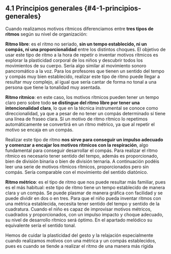 ## 4.1 Principios generales {#4-1-principios-generales}

Cuando realizamos motivos rítmicos diferenciamos entre **tres tipos de ritmos** según su nivel de organización:

**Ritmo libre**: es el ritmo no seriado, **sin un tempo establecido, ni un compás, ni una proporcionalidad** entre los distintos choques. El objetivo de usar este tipo de ritmo a la hora de repetir o inventar motivos rítmicos es explorar la plasticidad corporal de los niños y descubrir todos los movimientos de su cuerpo. Sería algo similar al movimiento sonoro pancromático a la voz. Para los profesores que tienen un sentido del tempo y compás muy bien establecido, realizar este tipo de ritmo puede llegar a resultar muy complejo, al igual que sería cantar de forma no tonal a una persona que tiene la tonalidad muy asentada.

**Ritmo rítmico**: en este caso, los motivos rítmicos pueden tener un tempo claro pero sobre todo **se distingue del ritmo libre por tener una intencionalidad clara**, lo que en la técnica instrumental se conoce como direccionalidad, ya que a pesar de no tener un compás determinado sí tiene una línea de fraseo clara. Sí un motivo de ritmo rítmico lo repetimos automáticamente se convertirá en un ritmo métrico, ya que al repetir el motivo se encaja en un compás.

Realizar este tipo de ritmo **nos sirve para conseguir un impulso adecuado y comenzar a encajar los motivos rítmicos con la respiración**, algo fundamental para conseguir desarrollar el compás. Para realizar el ritmo rítmico es necesario tener sentido del tempo, además es proporcionado, bien de división binaria o bien de división ternaria. A continuación podéis leer una serie de motivos rítmicos rítmicos, proporcionados pero sin compás. Sería comparable con el movimiento del sentido diatónico.

**Ritmo métrico**: es el tipo de ritmo que nos puede resultar más familiar, pues es el más habitual: este tipo de ritmo tiene un tempo establecido de manera clara y un compás. Se puede plasmar de manera gráfica con facilidad y se puede dividir en dos o en tres. Para que el niño pueda inventar ritmos con una métrica establecida, necesita tener sentido del tempo y sentido de la cuadratura. Cuando el niño es capaz de improvisar motivos métricos, cuadrados y proporcionados, con un impulso impacto y choque adecuado, su nivel de desarrollo rítmico será óptimo. En el apartado melódico su equivalente sería el sentido tonal.

Hemos de cuidar la plasticidad del gesto y la relajación especialmente cuando realizamos motivos con una métrica y un compás establecidos, pues es cuando se tiende a realizar el ritmo de una manera más rígida

